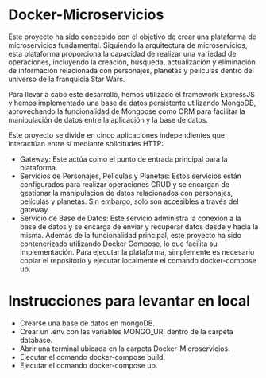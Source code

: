 # Docker-Microservicios
Este proyecto ha sido concebido con el objetivo de crear una plataforma de microservicios fundamental. Siguiendo la arquitectura de microservicios, esta plataforma proporciona la capacidad de realizar una variedad de operaciones, incluyendo la creación, búsqueda, actualización y eliminación de información relacionada con personajes, planetas y películas dentro del universo de la franquicia Star Wars.

Para llevar a cabo este desarrollo, hemos utilizado el framework ExpressJS y hemos implementado una base de datos persistente utilizando MongoDB, aprovechando la funcionalidad de Mongoose como ORM para facilitar la manipulación de datos entre la aplicación y la base de datos.

Este proyecto se divide en cinco aplicaciones independientes que interactúan entre sí mediante solicitudes HTTP:

 - Gateway: Este actúa como el punto de entrada principal para la plataforma.
 - Servicios de Personajes, Películas y Planetas: Estos servicios están configurados para realizar operaciones CRUD y se encargan de gestionar la manipulación de datos relacionados con personajes, películas y planetas. Sin embargo, solo son accesibles a través del gateway.
- Servicio de Base de Datos: Este servicio administra la conexión a la base de datos y se encarga de enviar y recuperar datos desde y hacia la misma.
Además de la funcionalidad principal, este proyecto ha sido contenerizado utilizando Docker Compose, lo que facilita su implementación. Para ejecutar la plataforma, simplemente es necesario copiar el repositorio y ejecutar localmente el comando docker-compose up.

# Instrucciones para levantar en local

- Crearse una base de datos en mongoDB.
- Crear un .env con las variables MONGO_URI dentro de la carpeta database.
- Abrir una terminal ubicada en la carpeta Docker-Microservicios.
- Ejecutar el comando docker-compose build.
- Ejecutar el comando docker-compose up.

